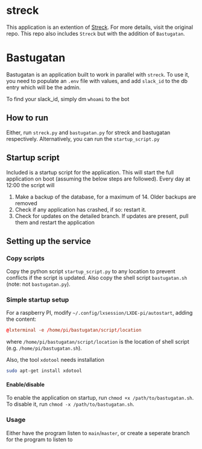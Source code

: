 # streck

This application is an extention of [Streck](https://github.com/urdh/streck.git). For more details, visit the original repo. This repo also includes `Streck` but with the addition of `Bastugatan`.

# Bastugatan

Bastugatan is an application built to work in parallel with `streck`. To use it, you need to populate an `.env` file with values, and add `slack_id` to the db entry which will be the admin.

To find your slack_id, simply dm `whoami` to the bot

## How to run

Either, run `streck.py` and `bastugatan.py` for streck and bastugatan respectively. Alternatively, you can run the `startup_script.py`

## Startup script

Included is a startup script for the application. This will start the full application on boot (assuming the below steps are followed). Every day at 12:00 the script will

1. Make a backup of the database, for a maximum of 14. Older backups are removed
2. Check if any application has crashed, if so: restart it.
3. Check for updates on the detailed branch. If updates are present, pull them and restart the application

## Setting up the service

### Copy scripts

Copy the python script `startup_script.py` to any location to prevent conflicts if the script is updated. Also copy the shell script `bastugatan.sh` (note: not `bastugatan.py`).

### Simple startup setup

For a raspberry PI, modify `~/.config/lxsession/LXDE-pi/autostart`, adding the content:

```conf
@lxterminal -e /home/pi/bastugatan/script/location
```

where `/home/pi/bastugatan/script/location` is the location of shell script (e.g. `/home/pi/bastugatan.sh`).

Also, the tool `xdotool` needs installation

```sh
sudo apt-get install xdotool
```

#### Enable/disable

To enable the application on startup, run `chmod +x /path/to/bastugatan.sh`. To disable it, run `chmod -x /path/to/bastugatan.sh`.

### Usage

Either have the program listen to `main`/`master`, or create a seperate branch for the program to listen to
